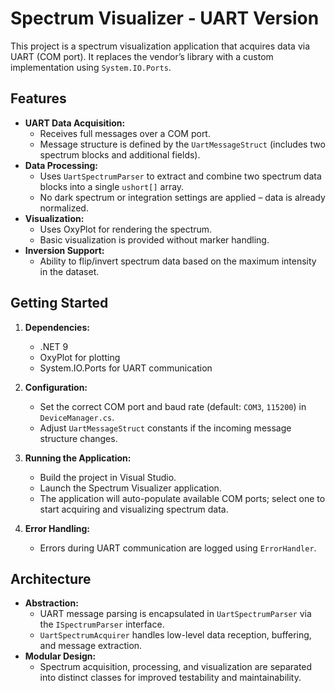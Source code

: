 # Spectrum Visualizer - UART Version

This project is a spectrum visualization application that acquires data via UART (COM port). It replaces the vendor’s library with a custom implementation using `System.IO.Ports`.

## Features

- **UART Data Acquisition:** 
  - Receives full messages over a COM port.
  - Message structure is defined by the `UartMessageStruct` (includes two spectrum blocks and additional fields).
- **Data Processing:** 
  - Uses `UartSpectrumParser` to extract and combine two spectrum data blocks into a single `ushort[]` array.
  - No dark spectrum or integration settings are applied – data is already normalized.
- **Visualization:** 
  - Uses OxyPlot for rendering the spectrum.
  - Basic visualization is provided without marker handling.
- **Inversion Support:** 
  - Ability to flip/invert spectrum data based on the maximum intensity in the dataset.

## Getting Started

1. **Dependencies:**
   - .NET 9
   - OxyPlot for plotting
   - System.IO.Ports for UART communication

2. **Configuration:**
   - Set the correct COM port and baud rate (default: `COM3`, `115200`) in `DeviceManager.cs`.
   - Adjust `UartMessageStruct` constants if the incoming message structure changes.

3. **Running the Application:**
   - Build the project in Visual Studio.
   - Launch the Spectrum Visualizer application.
   - The application will auto-populate available COM ports; select one to start acquiring and visualizing spectrum data.

4. **Error Handling:**
   - Errors during UART communication are logged using `ErrorHandler`.

## Architecture

- **Abstraction:** 
  - UART message parsing is encapsulated in `UartSpectrumParser` via the `ISpectrumParser` interface.
  - `UartSpectrumAcquirer` handles low-level data reception, buffering, and message extraction.
- **Modular Design:** 
  - Spectrum acquisition, processing, and visualization are separated into distinct classes for improved testability and maintainability.
